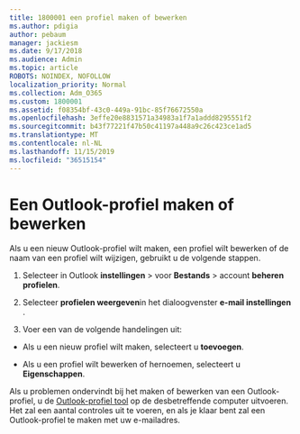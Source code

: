 ```yaml
---
title: 1800001 een profiel maken of bewerken
ms.author: pdigia
author: pebaum
manager: jackiesm
ms.date: 9/17/2018
ms.audience: Admin
ms.topic: article
ROBOTS: NOINDEX, NOFOLLOW
localization_priority: Normal
ms.collection: Adm_O365
ms.custom: 1800001
ms.assetid: f08354bf-43c0-449a-91bc-85f76672550a
ms.openlocfilehash: 3effe20e8831571a34983a1f7a1addd8295551f2
ms.sourcegitcommit: b43f77221f47b50c41197a448a9c26c423ce1ad5
ms.translationtype: MT
ms.contentlocale: nl-NL
ms.lasthandoff: 11/15/2019
ms.locfileid: "36515154"
---
```

# <a name="create-or-edit-an-outlook-profile"></a>Een Outlook-profiel maken of bewerken

Als u een nieuw Outlook-profiel wilt maken, een profiel wilt bewerken of de naam van een profiel wilt wijzigen, gebruikt u de volgende stappen.
  
1. Selecteer in Outlook **instellingen** \> voor **Bestands** \> account **beheren profielen**.
    
2. Selecteer **profielen weergeven**in het dialoogvenster **e-mail instellingen** .
    
3. Voer een van de volgende handelingen uit:
    
  - Als u een nieuw profiel wilt maken, selecteert u **toevoegen**.
    
  - Als u een profiel wilt bewerken of hernoemen, selecteert u **Eigenschappen**.
    
Als u problemen ondervindt bij het maken of bewerken van een Outlook-profiel, u de [Outlook-profiel tool](https://aka.ms/SaRA-OutlookSetupProfile) op de desbetreffende computer uitvoeren. Het zal een aantal controles uit te voeren, en als je klaar bent zal een Outlook-profiel te maken met uw e-mailadres. 
  

